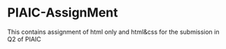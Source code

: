 # PIAIC-AssignMent
This contains assignment of html only and html&amp;css for the submission in Q2 of PIAIC
